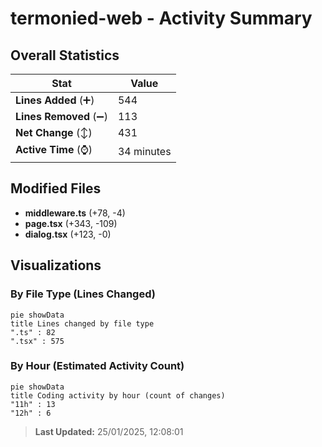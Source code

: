 # termonied-web - Activity Summary 

## Overall Statistics

| Stat                   | Value                                                             |
| ---------------------- | ----------------------------------------------------------------- |
| **Lines Added** (➕)   | 544                                          |
| **Lines Removed** (➖) | 113                                        |
| **Net Change** (↕)    | 431                |
| **Active Time** (⌚)   | 34 minutes |


## Modified Files
- **middleware.ts** (+78, -4)
- **page.tsx** (+343, -109)
- **dialog.tsx** (+123, -0)

## Visualizations

### By File Type (Lines Changed)

```mermaid
pie showData
title Lines changed by file type
".ts" : 82
".tsx" : 575
```

### By Hour (Estimated Activity Count)

```mermaid
pie showData
title Coding activity by hour (count of changes)
"11h" : 13
"12h" : 6
```


> **Last Updated:** 25/01/2025, 12:08:01